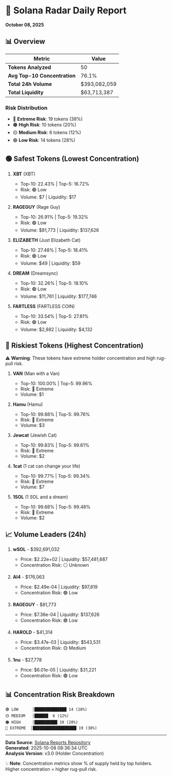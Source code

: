 # 🎯 Solana Radar Daily Report
**October 08, 2025**

## 📊 Overview

| Metric | Value |
|--------|-------|
| **Tokens Analyzed** | 50 |
| **Avg Top-10 Concentration** | 76.1% |
| **Total 24h Volume** | $393,082,059 |
| **Total Liquidity** | $63,713,387 |

### Risk Distribution
- 🔴 **Extreme Risk**: 19 tokens (38%)
- 🟠 **High Risk**: 10 tokens (20%)
- 🟡 **Medium Risk**: 6 tokens (12%)
- 🟢 **Low Risk**: 14 tokens (28%)

## 🟢 Safest Tokens (Lowest Concentration)

1. **XBT** (XBT)
   - Top-10: 22.43% | Top-5: 16.72%
   - Risk: 🟢 Low
   - Volume: $7 | Liquidity: $17

2. **RAGEGUY** (Rage Guy)
   - Top-10: 26.91% | Top-5: 19.32%
   - Risk: 🟢 Low
   - Volume: $81,773 | Liquidity: $137,626

3. **ELIZABETH** (Just Elizabeth Cat)
   - Top-10: 27.48% | Top-5: 18.41%
   - Risk: 🟢 Low
   - Volume: $49 | Liquidity: $59

4. **DREAM** (Dreamsync)
   - Top-10: 32.26% | Top-5: 18.10%
   - Risk: 🟢 Low
   - Volume: $11,761 | Liquidity: $177,746

5. **FARTLESS** (FARTLESS COIN)
   - Top-10: 33.54% | Top-5: 27.81%
   - Risk: 🟢 Low
   - Volume: $2,882 | Liquidity: $4,132

## 🔴 Riskiest Tokens (Highest Concentration)

⚠️ **Warning**: These tokens have extreme holder concentration and high rug-pull risk.

1. **VAN** (Man with a Van)
   - Top-10: 100.00% | Top-5: 99.96%
   - Risk: 🔴 Extreme
   - Volume: $1

2. **Hamu** (Hamu)
   - Top-10: 99.88% | Top-5: 99.76%
   - Risk: 🔴 Extreme
   - Volume: $3

3. **Jewcat** (Jewish Cat)
   - Top-10: 99.83% | Top-5: 99.61%
   - Risk: 🔴 Extreme
   - Volume: $2

4. **1cat** (1 cat can change your life)
   - Top-10: 99.77% | Top-5: 99.34%
   - Risk: 🔴 Extreme
   - Volume: $7

5. **1SOL** (1 SOL and a dream)
   - Top-10: 99.68% | Top-5: 99.48%
   - Risk: 🔴 Extreme
   - Volume: $2

## 📈 Volume Leaders (24h)

1. **wSOL** - $392,691,032
   - Price: $2.22e+02 | Liquidity: $57,481,687
   - Concentration Risk: ⚪ Unknown

2. **AI4** - $176,063
   - Price: $2.49e-04 | Liquidity: $97,819
   - Concentration Risk: 🟢 Low

3. **RAGEGUY** - $81,773
   - Price: $7.36e-04 | Liquidity: $137,626
   - Concentration Risk: 🟢 Low

4. **HAROLD** - $41,314
   - Price: $3.47e-03 | Liquidity: $543,531
   - Concentration Risk: 🟡 Medium

5. **1nu** - $27,778
   - Price: $6.01e-05 | Liquidity: $31,221
   - Concentration Risk: 🟢 Low

## 📊 Concentration Risk Breakdown

```
🟢 LOW      │██████████████ 14 (28%)
🟡 MEDIUM   │██████  6 (12%)
🟠 HIGH     │██████████ 10 (20%)
🔴 EXTREME  │███████████████████ 19 (38%)
```

---

**Data Source**: [Solana Reports Repository](https://github.com/stelios5791/sol-reports/)  
**Generated**: 2025-10-08 08:36:34 UTC  
**Analysis Version**: v3.0 (Holder Concentration)

💡 **Note**: Concentration metrics show % of supply held by top holders. Higher concentration = higher rug-pull risk.